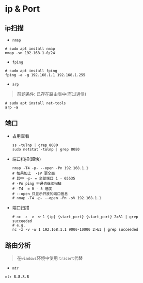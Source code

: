 # ip & Port

## ip扫描

- `nmap` 

```shell
# sudo apt install nmap
nmap -sn 192.168.1.0/24
```

- `fping` 

```shell
# sudo apt install fping
fping -a -g 192.168.1.1 192.168.1.255
```

- `arp`

> 前题条件: 已存在路由表中(有过通信)

```shell
# sudo apt install net-tools
arp -a
```

## 端口

- 占用查看

	```shell
    ss -tulnp | grep 8080
	sudo netstat -tulnp | grep 8080
	```

- 端口扫描(超快)

    ```shell
    nmap -T4 -p- --open -Pn 192.168.1.1
    # 如果加上  -sV 更全面
    # 其中 -p- = 全部端口 1 - 65535
    # -Pn ping 不通也继续扫描
    # -T4  = 0 - 5 速度
    # --open 只显示开放的端口信息
    # nmap -T4 -p- --open -Pn -sV 192.168.1.1
    ```

- 端口扫描

	```shell
	# nc -z -v -w 1 {ip} {start_port}-{start_port} 2>&1 | grep succeeded 
	# e.g.
	nc -z -v -w 1 192.168.1.1 9000-10000 2>&1 | grep succeeded
	```

## 路由分析

> 在`windows`环境中使用 `tracert`代替

- `mtr`

```shell
mtr 8.8.8.8
```

